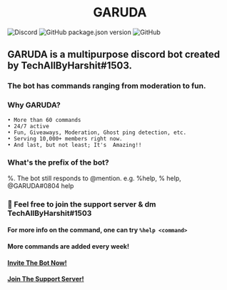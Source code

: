 # <CENTER>GARUDA</CENTER>
<img alt="Discord" src="https://img.shields.io/discord/790982401407844384?style=for-the-badge"> <img alt="GitHub package.json version" src="https://img.shields.io/github/package-json/v/TechAllByHarshit/GARUDA?style=for-the-badge"> <img alt="GitHub" src="https://img.shields.io/github/license/TechAllByHarshit/GARUDA?color=blueviolet&style=for-the-badge">
## GARUDA is a multipurpose discord bot created by TechAllByHarshit#1503.
### The bot has commands ranging from moderation to fun.

### Why GARUDA?
    • More than 60 commands
    • 24/7 active
    • Fun, Giveaways, Moderation, Ghost ping detection, etc.
    • Serving 10,000+ members right now.
    • And last, but not least; It's  Amazing!!

### What's the prefix of the bot?
%. The bot still responds to @mention.
e.g. %help, % help, @GARUDA#0804 help

### 📧 Feel free to join the support server & dm TechAllByHarshit#1503
    
#### For more info on the command, one can try `%help <command>`
#### More commands are added every week!
#### <a href="https://discord.com/api/oauth2/authorize?client_id=777840690515279872&permissions=8&scope=applications.commands%20bot" target="_blank">Invite The Bot Now!</a>
#### <a href="https://discord.gg/sBe3jNSdqN" target="_blank">Join The Support Server!</a>
